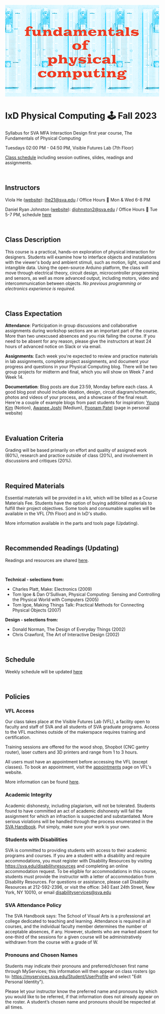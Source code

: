 ![physcomp.png](assets/physcomp-m.png)

# IxD Physical Computing 🕹 Fall 2023

Syllabus for SVA MFA Interaction Design first year course, The Fundamentals of Physical Computing

Tuesdays 02:00 PM - 04:50 PM, Visible Futures Lab (7th Floor)

[Class schedule](schedule.html) including session outlines, slides, readings and assignments.

<br>

## Instructors

Viola He ([website](https://violand.xyz)): lhe21@sva.edu / Office Hours 💼 Mon & Wed 6-8 PM

Daniel Ryan Johnston ([website](https://danielryanjohnston.com/fb90db9579e544a29c17db47927a1ed8)): djohnston2@sva.edu / Office Hours 💼 Tue 5-7 PM, schedule [here](https://calendar.app.google/42C4A8LnMEVW6shV7)

<br>

## Class Description

This course is a practical, hands-on exploration of physical interaction for designers. Students will examine how to interface objects and installations with the viewer's body and ambient stimuli, such as motion, light, sound and intangible data. Using the open-source Arduino platform, the class will move through electrical theory, circuit design, microcontroller programming and sensors, as well as more advanced output, including motors, video and intercommunication between objects. _No previous programming or electronics experience is required._

<br>

## Class Expectation

**Attendance**: Participation in group discussions and collaborative assignments during workshop sections are an important part of the course. More than two unexcused absences and you risk failing the course. If you need to be absent for any reason, please give the instructors at least 24 hours of advanced notice on Slack or via email.

**Assignments**: Each week you're expected to review and practice materials in lab assignments, complete project assignments, and document your progress and questions in your Physical Computing blog. There will be two group projects for midterm and final, which you will show on Week 7 and Week 14.

**Documentation**: Blog posts are due 23:59, Monday before each class. A good blog post should include ideation, design, circuit diagram/schematic, photos and videos of your process, and a showcase of the final result. Here're a couple of example blogs from past students for inspiration: [Young Kim](https://tremendous-angora-935.notion.site/Young-s-Blog-17ab8f05f52b422b8f774fd8405fdcc8) (Notion), [Awanee Joshi](https://medium.com/@awaneemjoshi/list/awanees-physical-computing-blog-posts-5a2cc296e9f8) (Medium), [Poonam Patel](https://www.poonampatel.me/physical-computing-blog) (page in personal website)

<br>

## Evaluation Criteria

Grading will be based primarily on effort and quality of assigned work (60%), research and practice outside of class (20%), and involvement in discussions and critiques (20%).

<br>

## Required Materials

Essential materials will be provided in a kit, which will be billed as a Course Materials Fee. Students have the option of buying additional materials to fulfill their project objectives. Some tools and consumable supplies will be available in the VFL (7th Floor) and in IxD's studio.

More information available in the parts and tools page (Updating).

<br>

## Recommended Readings (Updating)

Readings and resources are shared [here](https://www.are.na/viola-he/ixd-physical-computing).

<br>

**Technical - selections from:**

- Charles Platt, Make: Electronics (2009)
- Tom Igoe & Dan O’Sullivan, Physical Computing: Sensing and Controlling the Physical World with Computers (2005)
- Tom Igoe, Making Things Talk: Practical Methods for Connecting Physical Objects (2007)

**Design - selections from:**

- Donald Norman, The Design of Everyday Things (2002)
- Chris Crawford, The Art of Interactive Design (2002)

<br>

## Schedule

Weekly schedule will be updated [here](schedule.html)

<br>

## Policies

### VFL Access

Our class takes place at the Visible Futures Lab (VFL), a facility open to faculty and staff of SVA and all students of SVA graduate programs. Access to the VFL machines outside of the makerspace requires training and certification.

Training sessions are offered for the wood shop, Shopbot (CNC gantry router), laser cutters and 3D printers and range from 1 to 3 hours.

All users must have an appointment before accessing the VFL (except classes). To book an appointment, visit the [appointments](https://www.vfl.sva.edu/appointments) page on VFL's website.

More information can be found [here](https://www.vfl.sva.edu/).

### Academic Integrity

Academic dishonesty, including plagiarism, will not be tolerated. Students found to have committed an act of academic dishonesty will fail the assignment for which an infraction is suspected and substantiated. More serious violations will be handled through the process enumerated in the [SVA Handbook](https://sva.edu/students/life-at-sva/sva-handbook). Put simply, make sure your work is your own.

### Students with Disabilities

SVA is committed to providing students with access to their academic programs and courses. If you are a student with a disability and require accommodations, you must register with Disability Resources by visiting https://sva.edu/disabilityresources and completing an online accommodation request. To be eligible for accommodations in this course, students must provide the instructor with a letter of accommodation from Disability Resources. For questions or assistance, please call Disability Resources at 212-592-2396, or visit the office: 340 East 24th Street, New York, NY 10010, or email disabilityservices@sva.edu

### SVA Attendance Policy

The SVA Handbook says: The School of Visual Arts is a professional art college dedicated to teaching and learning. Attendance is required in all courses, and the individual faculty member determines the number of acceptable absences, if any. However, students who are marked absent for one-third of the sessions for a given course will be administratively withdrawn from the course with a grade of W.

### Pronouns and Chosen Names

Students may indicate their pronouns and preferred/chosen first name through MyServices; this information will then appear on class rosters (go to: https://myservices.sva.edu/Student/UserProfile and select "Edit Personal Identity").

Please let your instructor know the preferred name and pronouns by which you would like to be referred, if that information does not already appear on the roster. A student’s chosen name and pronouns should be respected at all times.
